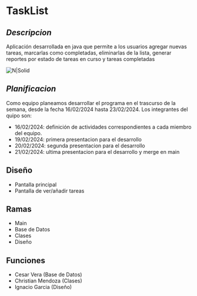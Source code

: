 # TaskList


## _Descripcion_
Aplicación desarrollada en java que permite a los usuarios agregar nuevas tareas, marcarlas como completadas, eliminarlas de la lista, generar reportes por estado de tareas en curso y tareas completadas

![N|Solid](https://images.vexels.com/media/users/3/166401/isolated/lists/b82aa7ac3f736dd78570dd3fa3fa9e24-icono-del-lenguaje-de-programacion-java.png)

## _Planificacion_
Como equipo planeamos desarrollar el programa en el trascurso de la semana, desde la fecha 16/02/2024 hasta 23/02/2024. Los integrantes del quipo son:

- 16/02/2024: definición de actividades correspondientes a cada miembro del equipo.
- 19/02/2024: primera presentacion para el desarrollo
- 20/02/2024: segunda presentacion para el desarrollo
- 21/02/2024: ultima presentacion para el desarrollo y merge en main

## Diseño
- Pantalla principal
- Pantalla de ver/añadir tareas

## Ramas
- Main
- Base de Datos
- Clases
- Diseño

## Funciones

- Cesar Vera (Base de Datos)
- Christian Mendoza (Clases)
- Ignacio Garcia (Diseño)

